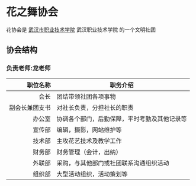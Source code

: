 # 花之舞协会
花协会是 
[武汉市职业技术学院](http:/wwww.wtc.edu.cn) 武汉职业技术学院 
的一个文明社团
## 协会结构
### 负责老师:龙老师
| 职位名称| 职务介绍|
| --: |--|
| 会长|团结带领社团各项事物|
| 副会长兼团支书|对社长负责，分担社长的职责|
| 办公室|协调各个部门，后勤保障，平时考勤及其他记录等|
|宣传部|编辑，摄影，网站维护等|
| 技术部|主攻花艺技术及教学工作|
| 财务部|财务管理（会计，出纳）|
|外联部|采购，与其他部门或社团联系沟通组织活动|
| 组织部|大型活动组织，活动策划等|
